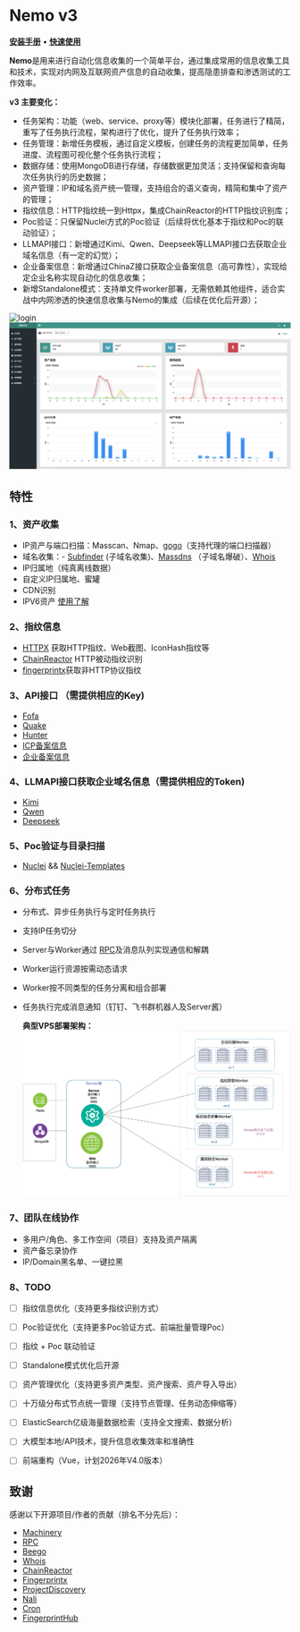 # Nemo v3

**[安装手册](v3/docs/install.md)** • **[快速使用](v3/docs/usage.md)** 

**Nemo**是用来进行自动化信息收集的一个简单平台，通过集成常用的信息收集工具和技术，实现对内网及互联网资产信息的自动收集，提高隐患排查和渗透测试的工作效率。

**v3 主要变化：**

- 任务架构：功能（web、service、proxy等）模块化部署，任务进行了精简，重写了任务执行流程，架构进行了优化，提升了任务执行效率；
- 任务管理：新增任务模板，通过自定义模板，创建任务的流程更加简单，任务进度、流程图可视化整个任务执行流程；
- 数据存储：使用MongoDB进行存储，存储数据更加灵活；支持保留和查询每次任务执行的历史数据；
- 资产管理：IP和域名资产统一管理，支持组合的语义查询，精简和集中了资产的管理；
- 指纹信息：HTTP指纹统一到Httpx，集成ChainReactor的HTTP指纹识别库；
- Poc验证：只保留Nuclei方式的Poc验证（后续将优化基本于指纹和Poc的联动验证）；
- LLMAPI接口：新增通过Kimi、Qwen、Deepseek等LLMAPI接口去获取企业域名信息（有一定的幻觉）；
- 企业备案信息：新增通过ChinaZ接口获取企业备案信息（高可靠性），实现给定企业名称实现自动化的信息收集；
- 新增Standalone模式：支持单文件worker部署，无需依赖其他组件，适合实战中内网渗透的快速信息收集与Nemo的集成（后续在优化后开源）；

![login](v3/docs/image/index.png)
![dashboard](v3/docs/image/dashboard.png)


## 特性

### 1、资产收集

- IP资产与端口扫描：Masscan、Nmap、[gogo](https://github.com/chainreactors/gogo)（支持代理的端口扫描器）
- 域名收集：- [Subfinder](https://github.com/projectdiscovery/subfinder) (子域名收集)、[Massdns](https://github.com/blechschmidt/massdns) （子域名爆破）、[Whois](https://github.com/likexian/whois)
- IP归属地（纯真离线数据）
- 自定义IP归属地、蜜罐
- CDN识别
- IPV6资产 [使用了解](docs/question.md#10ipv6资产)

### 2、指纹信息

- [HTTPX](https://github.com/projectdiscovery/httpx) 获取HTTP指纹、Web截图、IconHash指纹等
- [ChainReactor](https://github.com/chainreactors/fingers) HTTP被动指纹识别
- [fingerprintx](https://github.com/praetorian-inc/fingerprintx)获取非HTTP协议指纹

### 3、API接口 （需提供相应的Key)

- [Fofa](https://fofa.info/)
- [Quake](https://quake.360.cn)
- [Hunter](https://hunter.qianxin.com/)
- [ICP备案信息](http://icp.chinaz.com/)
- [企业备案信息](https://www.chinaz.net/mall/a_POGZL6l6KS.html)

### 4、LLMAPI接口获取企业域名信息（需提供相应的Token)

- [Kimi](https://kimi.moonshot.cn/)
- [Qwen](https://tongyi.aliyun.com/)
- [Deepseek](https://www.deepseek.com/)

### 5、Poc验证与目录扫描

- [Nuclei](https://github.com/projectdiscovery/nuclei) && [Nuclei-Templates](https://github.com/projectdiscovery/nuclei-templates)

### 6、分布式任务

- 分布式、异步任务执行与定时任务执行
- 支持IP任务切分
- Server与Worker通过 [RPC](https://github.com/smallnest/rpcx)及消息队列实现通信和解耦
- Worker运行资源按需动态请求
- Worker按不同类型的任务分离和组合部署
- 任务执行完成消息通知（钉钉、飞书群机器人及Server酱）

    **典型VPS部署架构：**
![nemo_vps](v3/docs/image/nemo_vps.iodraw.png)


### 7、团队在线协作

- 多用户/角色、多工作空间（项目）支持及资产隔离
- 资产备忘录协作
- IP/Domain黑名单、一键拉黑

### 8、TODO
- [ ] 指纹信息优化（支持更多指纹识别方式）
- [ ] Poc验证优化（支持更多Poc验证方式、前端批量管理Poc）
- [ ] 指纹 + Poc 联动验证
- [ ] Standalone模式优化后开源
- [ ] 资产管理优化（支持更多资产类型、资产搜索、资产导入导出）
- [ ] 十万级分布式节点统一管理（支持节点管理、任务动态伸缩等）
- [ ] ElasticSearch亿级海量数据检索（支持全文搜索、数据分析）
- [ ] 大模型本地/API技术，提升信息收集效率和准确性
- [ ] 前端重构（Vue，计划2026年V4.0版本）


## 致谢

感谢以下开源项目/作者的贡献（排名不分先后）：

- [Machinery](https://github.com/RichardKnop/machinery)
- [RPC](https://github.com/smallnest/rpcx)
- [Beego](https://github.com/beego/beego)
- [Whois](https://github.com/likexian/whois)
- [ChainReactor](https://github.com/chainreactors)
- [Fingerprintx](https://github.com/praetorian-inc/fingerprintx)
- [ProjectDiscovery](https://github.com/projectdiscovery)
- [Nali](https://github.com/hahwul/nali)
- [Cron](https://github.com/robfig/cron)
- [FingerprintHub](https://github.com/0x727/FingerprintHub)

